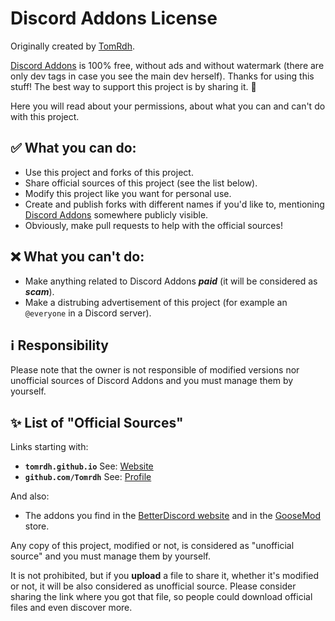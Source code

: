 # Discord Addons License

Originally created by [TomRdh](https://github.com/Tomrdh).

[Discord Addons](https://github.com/Tomrdh/discord-addons) is 100% free, without ads and without watermark (there are only dev tags in case you see the main dev herself). Thanks for using this stuff! The best way to support this project is by sharing it. 💖

Here you will read about your permissions, about what you can and can't do with this project.

## ✅ What you can do:

- Use this project and forks of this project.
- Share official sources of this project (see the list below).
- Modify this project like you want for personal use.
- Create and publish forks with different names if you'd like to, mentioning [Discord Addons](https://github.com/Tomrdh/discord-addons) somewhere publicly visible.
- Obviously, make pull requests to help with the official sources!

## ❌ What you can't do:

- Make anything related to Discord Addons ***paid*** (it will be considered as ***scam***).
- Make a distrubing advertisement of this project (for example an `@everyone` in a Discord server).

## ℹ️ Responsibility

Please note that the owner is not responsible of modified versions nor unofficial sources of Discord Addons and you must manage them by yourself.


## ✨ List of "Official Sources"

Links starting with:

- **`tomrdh.github.io`** See: [Website](https://tomrdh.github.io/da-website/main)
- **`github.com/Tomrdh`** See: [Profile](https://github.com/Tomrdh)

And also:

- The addons you find in the [BetterDiscord website](https://betterdiscord.app/developer/TomRdh) and in the [GooseMod](https://goosemod.com/) store.

Any copy of this project, modified or not, is considered as "unofficial source" and you must manage them by yourself.

It is not prohibited, but if you **upload** a file to share it, whether it's modified or not, it will be also considered as unofficial source. Please consider sharing the link where you got that file, so people could download official files and even discover more.

